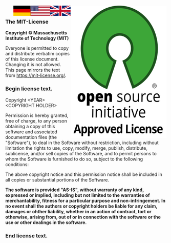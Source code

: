 <a href="https://opensource.org/licenses/mit-license.php"><img alt="OSI Approved License Logo" src="images/osi-approved-license.svg" align="right"/></a>
<a href="License.mit.en.md"><img src="images/en.svg" valign="top" align="right"/></a>
<a href="license.mit.de.md"><img src="images/de.svg" valign="top" align="right"/></a>
<br/>

### The MIT-License

**Copyright © Massachusetts Institute of Technology (MIT)**

Everyone is permitted to copy and distribute verbatim copies of
this license document.<br/>
Changing it is not allowed.
This page mirrors the text from
<https://mit-license.org/>.

### **Begin license text.**

Copyright \<YEAR\> \<COPYRIGHT HOLDER\>

Permission is hereby granted, free of charge, to any person obtaining a copy of this software and associated documentation files (the "Software"), to deal in the Software without restriction, including without limitation the rights to use, copy, modify, merge, publish, distribute, sublicense, and/or sell copies of the Software, and to permit persons to whom the Software is furnished to do so, subject to the following conditions:

The above copyright notice and this permission notice shall be included in all copies or substantial portions of the Software.

**The software is provided "AS-IS", without warranty of any kind, expressed or implied, including but not limited to the warranties of merchantability, fitness for a particular purpose and non-infringement. In no event shall the authors or copyright holders be liable for any claim, damages or ohther liability, whether in an action of contract, tort or otherwise, arising from, out of or in connection with the software or the use or other dealings in the software.**

### **End license text.**

